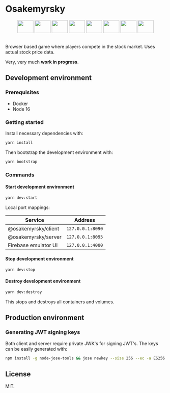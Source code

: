 # Osakemyrsky

<div align="center">
  <img height="40" width="50" src="https://cdn.svgporn.com/logos/typescript-icon.svg"/>
  <img height="40" width="50" src="https://cdn.svgporn.com/logos/nextjs-icon.svg"/>
  <img height="40" width="50" src="https://cdn.svgporn.com/logos/tailwindcss-icon.svg"/>
  <img height="40" width="50" src="https://cdn.svgporn.com/logos/nestjs.svg"/>
    <img height="40" width="50" src="https://cdn.svgporn.com/logos/graphql.svg"/>
        <img height="40" width="50" src="https://cdn.svgporn.com/logos/apollostack.svg"/>
  <img height="40" width="50" src="https://cdn.svgporn.com/logos/firebase.svg"/>
    <img height="40" width="50" src="https://cdn.svgporn.com/logos/google-cloud.svg"/>
</div>

<br>

Browser based game where players compete in the stock market. Uses actual stock price data.

Very, very much **work in progress**.

## Development environment

### Prerequisites

- Docker
- Node 16

### Getting started

Install necessary dependencies with:

```sh
yarn install
```

Then bootstrap the development environment with:

```sh
yarn bootstrap
```

### Commands

#### Start development environment

```sh
yarn dev:start
```

Local port mappings:

| Service              | Address          |
| -------------------- | ---------------- |
| @osakemyrsky/client  | `127.0.0.1:8090` |
| @osakemyrsky/server  | `127.0.0.1:8095` |
| Firebase emulator UI | `127.0.0.1:4000` |

#### Stop development environment

```sh
yarn dev:stop
```

#### Destroy development environment

```sh
yarn dev:destroy
```

This stops and destroys all containers and volumes.

## Production environment

### Generating JWT signing keys

Both client and server require private JWK's for signing JWT's. The keys can be easily generated with:

```sh
npm install -g node-jose-tools && jose newkey --size 256 --ec -a ES256
```

## License

MIT.
